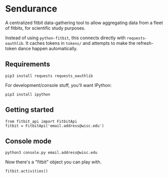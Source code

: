 # Sendurance

A centralized fitbit data-gathering tool to allow aggregating data from a 
fleet of fitbits, for scientific study purposes.

Instead of using `python-fitbit`, this connects directly with 
`requests-oauthlib`. It caches tokens in `tokens/` and attempts to make the refresh-token dance happen 
automatically.

## Requirements

    pip3 install requests requests_oauthlib

For development/console stuff, you'll want IPython:

    pip3 install ipython

## Getting started

    from fitbit_api import FitbitApi
    fitbit = FitbitApi('email.address@wisc.edu')

## Console mode

    python3 console.py email.address@wisc.edu

Now there's a "fitbit" object you can play with.

    fitbit.activities()
